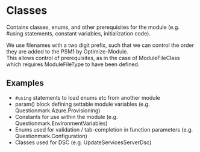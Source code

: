 ﻿# Classes

Contains classes, enums, and other prerequisites for the module (e.g. #using statements, constant variables, initialization code).

We use filenames with a two digit prefix, such that we can control the order they are added to the PSM1 by Optimize-Module.  
This allows control of prerequisites, as in the case of ModuleFileClass which requires ModuleFileType to have been defined.

## Examples

- `#using` statements to load enums etc from another module
- param() block defining settable module variables (e.g. Questionmark.Azure.Provisioning)
- Constants for use within the module (e.g. Questionmark.EnvironmentVariables)
- Enums used for validation / tab-completion in function parameters (e.g. Questionmark.Configuration)
- Classes used for DSC (e.g. UpdateServicesServerDsc)